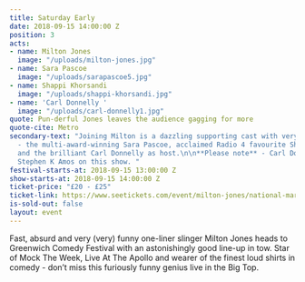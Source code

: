 ```yaml
---
title: Saturday Early
date: 2018-09-15 14:00:00 Z
position: 3
acts:
- name: Milton Jones
  image: "/uploads/milton-jones.jpg"
- name: Sara Pascoe
  image: "/uploads/sarapascoe5.jpg"
- name: Shappi Khorsandi
  image: "/uploads/shappi-khorsandi.jpg"
- name: 'Carl Donnelly '
  image: "/uploads/carl-donnelly1.jpg"
quote: Pun-derful Jones leaves the audience gagging for more
quote-cite: Metro
secondary-text: "Joining Milton is a dazzling supporting cast with very special guest
  - the multi-award-winning Sara Pascoe, acclaimed Radio 4 favourite Shappi Khorsandi
  and the brilliant Carl Donnelly as host.\n\n**Please note** - Carl Donnelly replaces
  Stephen K Amos on this show. "
festival-starts-at: 2018-09-15 13:00:00 Z
show-starts-at: 2018-09-15 14:00:00 Z
ticket-price: "£20 - £25"
ticket-link: https://www.seetickets.com/event/milton-jones/national-maritime-museum/1241744
is-sold-out: false
layout: event
---
```


Fast, absurd and very (very) funny one-liner slinger Milton Jones heads to Greenwich Comedy Festival with an astonishingly good line-up in tow. Star of Mock The Week, Live At The Apollo and wearer of the finest loud shirts in comedy - don’t miss this furiously funny genius live in the Big Top.